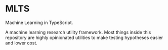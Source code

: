 # MLTS
Machine Learning in TypeScript.

A machine learning research utility framework.
Most things inside this repository are highly opinionated utilities to make testing hypotheses easier and lower cost.
